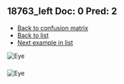 ## 18763_left Doc: 0 Pred: 2
- [Back to confusion matrix](https://github.com/juliandewit/kaggle_retinopathy/blob/master/matrix.md)
- [Back to list](https://github.com/juliandewit/kaggle_retinopathy/blob/master/lists/02/list.md)
- [Next example in list](https://github.com/juliandewit/kaggle_retinopathy/blob/master/lists/02/19/19071_left.md)

![Eye](https://retinopaty.blob.core.windows.net/size1024/18763_left_0.jpeg)

### 

![Eye]()
